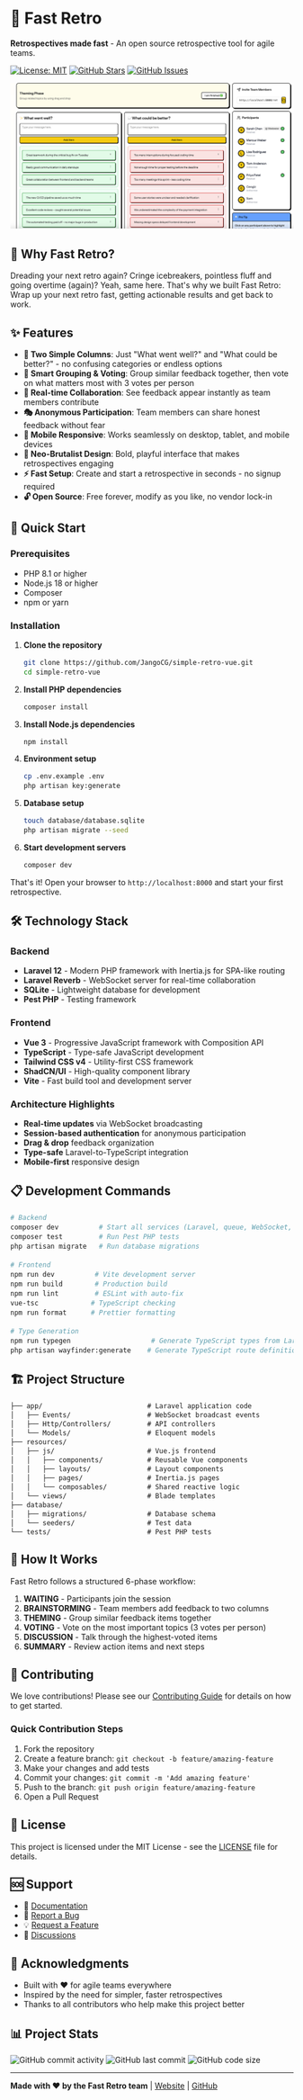 # 🚀 Fast Retro

**Retrospectives made fast** - An open source retrospective tool for agile teams.

[![License: MIT](https://img.shields.io/badge/License-MIT-yellow.svg)](https://opensource.org/licenses/MIT)
[![GitHub Stars](https://img.shields.io/github/stars/JangoCG/simple-retro-vue?style=flat-square)](https://github.com/JangoCG/simple-retro-vue/stargazers)
[![GitHub Issues](https://img.shields.io/github/issues/JangoCG/simple-retro-vue?style=flat-square)](https://github.com/JangoCG/simple-retro-vue/issues)

![Fast Retro Screenshot](public/brainstorming.png)

## 🌟 Why Fast Retro?

Dreading your next retro again? Cringe icebreakers, pointless fluff and going overtime (again)? Yeah, same here. That's why we built Fast Retro: Wrap up your next retro fast, getting actionable results and get back to work.

## ✨ Features

- **🎯 Two Simple Columns**: Just "What went well?" and "What could be better?" - no confusing categories or endless options
- **🤝 Smart Grouping & Voting**: Group similar feedback together, then vote on what matters most with 3 votes per person
- **🔄 Real-time Collaboration**: See feedback appear instantly as team members contribute
- **🎭 Anonymous Participation**: Team members can share honest feedback without fear
- **📱 Mobile Responsive**: Works seamlessly on desktop, tablet, and mobile devices
- **🎨 Neo-Brutalist Design**: Bold, playful interface that makes retrospectives engaging
- **⚡ Fast Setup**: Create and start a retrospective in seconds - no signup required
- **🔓 Open Source**: Free forever, modify as you like, no vendor lock-in

## 🚀 Quick Start

### Prerequisites

- PHP 8.1 or higher
- Node.js 18 or higher
- Composer
- npm or yarn

### Installation

1. **Clone the repository**
   ```bash
   git clone https://github.com/JangoCG/simple-retro-vue.git
   cd simple-retro-vue
   ```

2. **Install PHP dependencies**
   ```bash
   composer install
   ```

3. **Install Node.js dependencies**
   ```bash
   npm install
   ```

4. **Environment setup**
   ```bash
   cp .env.example .env
   php artisan key:generate
   ```

5. **Database setup**
   ```bash
   touch database/database.sqlite
   php artisan migrate --seed
   ```

6. **Start development servers**
   ```bash
   composer dev
   ```

That's it! Open your browser to `http://localhost:8000` and start your first retrospective.

## 🛠️ Technology Stack

### Backend
- **Laravel 12** - Modern PHP framework with Inertia.js for SPA-like routing
- **Laravel Reverb** - WebSocket server for real-time collaboration
- **SQLite** - Lightweight database for development
- **Pest PHP** - Testing framework

### Frontend
- **Vue 3** - Progressive JavaScript framework with Composition API
- **TypeScript** - Type-safe JavaScript development
- **Tailwind CSS v4** - Utility-first CSS framework
- **ShadCN/UI** - High-quality component library
- **Vite** - Fast build tool and development server

### Architecture Highlights
- **Real-time updates** via WebSocket broadcasting
- **Session-based authentication** for anonymous participation
- **Drag & drop** feedback organization
- **Type-safe** Laravel-to-TypeScript integration
- **Mobile-first** responsive design

## 📋 Development Commands

```bash
# Backend
composer dev          # Start all services (Laravel, queue, WebSocket, logs, Vite)
composer test         # Run Pest PHP tests
php artisan migrate   # Run database migrations

# Frontend
npm run dev          # Vite development server
npm run build        # Production build
npm run lint         # ESLint with auto-fix
vue-tsc             # TypeScript checking
npm run format      # Prettier formatting

# Type Generation
npm run typegen                    # Generate TypeScript types from Laravel models
php artisan wayfinder:generate    # Generate TypeScript route definitions
```

## 🏗️ Project Structure

```
├── app/                          # Laravel application code
│   ├── Events/                   # WebSocket broadcast events
│   ├── Http/Controllers/         # API controllers
│   └── Models/                   # Eloquent models
├── resources/
│   ├── js/                       # Vue.js frontend
│   │   ├── components/           # Reusable Vue components
│   │   ├── layouts/              # Layout components
│   │   ├── pages/                # Inertia.js pages
│   │   └── composables/          # Shared reactive logic
│   └── views/                    # Blade templates
├── database/
│   ├── migrations/               # Database schema
│   └── seeders/                  # Test data
└── tests/                        # Pest PHP tests
```

## 🎯 How It Works

Fast Retro follows a structured 6-phase workflow:

1. **WAITING** - Participants join the session
2. **BRAINSTORMING** - Team members add feedback to two columns
3. **THEMING** - Group similar feedback items together
4. **VOTING** - Vote on the most important topics (3 votes per person)
5. **DISCUSSION** - Talk through the highest-voted items
6. **SUMMARY** - Review action items and next steps

## 🤝 Contributing

We love contributions! Please see our [Contributing Guide](CONTRIBUTING.md) for details on how to get started.

### Quick Contribution Steps

1. Fork the repository
2. Create a feature branch: `git checkout -b feature/amazing-feature`
3. Make your changes and add tests
4. Commit your changes: `git commit -m 'Add amazing feature'`
5. Push to the branch: `git push origin feature/amazing-feature`
6. Open a Pull Request

## 📝 License

This project is licensed under the MIT License - see the [LICENSE](LICENSE) file for details.

## 🆘 Support

- 📖 [Documentation](https://github.com/JangoCG/simple-retro-vue/wiki)
- 🐛 [Report a Bug](https://github.com/JangoCG/simple-retro-vue/issues/new?template=bug_report.md)
- 💡 [Request a Feature](https://github.com/JangoCG/simple-retro-vue/issues/new?template=feature_request.md)
- 💬 [Discussions](https://github.com/JangoCG/simple-retro-vue/discussions)

## 🙏 Acknowledgments

- Built with ❤️ for agile teams everywhere
- Inspired by the need for simpler, faster retrospectives
- Thanks to all contributors who help make this project better

## 📊 Project Stats

![GitHub commit activity](https://img.shields.io/github/commit-activity/m/JangoCG/simple-retro-vue)
![GitHub last commit](https://img.shields.io/github/last-commit/JangoCG/simple-retro-vue)
![GitHub code size](https://img.shields.io/github/languages/code-size/JangoCG/simple-retro-vue)

---

**Made with ❤️ by the Fast Retro team** | [Website](https://fastretro.app) | [GitHub](https://github.com/JangoCG/simple-retro-vue)